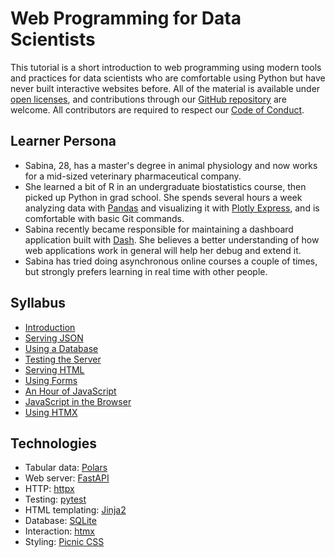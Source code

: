# Web Programming for Data Scientists

This tutorial is a short introduction to web programming using modern tools and practices
for data scientists who are comfortable using Python
but have never built interactive websites before.
All of the material is available under [open licenses](./LICENSE.md),
and contributions through our [GitHub repository][repo] are welcome.
All contributors are required to respect our [Code of Conduct](./CODE_OF_CONDUCT.md).

## Learner Persona

-   Sabina, 28, has a master's degree in animal physiology
    and now works for a mid-sized veterinary pharmaceutical company.
-   She learned a bit of R in an undergraduate biostatistics course,
    then picked up Python in grad school.
    She spends several hours a week analyzing data with [Pandas][pandas]
    and visualizing it with [Plotly Express][plotly-express],
    and is comfortable with basic Git commands.
-   Sabina recently became responsible for maintaining a dashboard application built with [Dash][dash].
    She believes a better understanding of how web applications work in general
    will help her debug and extend it.
-   Sabina has tried doing asynchronous online courses a couple of times,
    but strongly prefers learning in real time with other people.

## Syllabus

-   [Introduction](./00_intro/index.md)
-   [Serving JSON](./01_json/index.md)
-   [Using a Database](./02_db/index.md)
-   [Testing the Server](./03_test/index.md)
-   [Serving HTML](./04_html/index.md)
-   [Using Forms](./05_forms/index.md)
-   [An Hour of JavaScript](./06_js/index.md)
-   [JavaScript in the Browser](./07_browser/index.md)
-   [Using HTMX](./08_htmx/index.md)

## Technologies

-   Tabular data: [Polars][polars]
-   Web server: [FastAPI][fastapi]
-   HTTP: [httpx][httpx]
-   Testing: [pytest][pytest]
-   HTML templating: [Jinja2][jinja]
-   Database: [SQLite][sqlite]
-   Interaction: [htmx][htmx]
-   Styling: [Picnic CSS][picnic]

[dash]: https://dash.plotly.com/
[fastapi]: https://fastapi.tiangolo.com/
[htmx]: https://htmx.org/
[httpx]: https://www.python-httpx.org/
[jinja]: https://jinja.palletsprojects.com/
[pandas]: https://pandas.pydata.org/
[picnic]: https://picnicss.com/
[plotly-express]: https://plotly.com/python/plotly-express/
[polars]: https://pola.rs/
[pytest]: https://docs.pytest.org/
[repo]: https://github.com/gvwilson/wp4ds
[sqlite]: https://www.sqlite.org/
